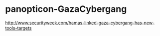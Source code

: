 # panopticon-GazaCybergang

http://www.securityweek.com/hamas-linked-gaza-cybergang-has-new-tools-targets
